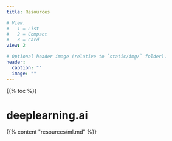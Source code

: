 ```yaml
---
title: Resources 

# View.
#   1 = List
#   2 = Compact
#   3 = Card
view: 2

# Optional header image (relative to `static/img/` folder).
header:
  caption: ""
  image: ""
---
```


{{% toc %}}

# deeplearning.ai

{{% content "resources/ml.md" %}}

